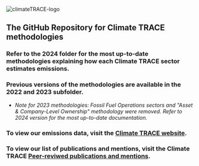 ![climateTRACE-logo](https://github.com/climatetracecoalition/methodology-documents/assets/69821731/3199680a-cf8e-4768-8c09-32db52e4be70)
## The GitHub Repository for Climate TRACE methodologies 
### Refer to the 2024 folder for the most up-to-date methodologies explaining how each Climate TRACE sector estimates emissions.
### Previous versions of the methodologies are available in the 2022 and 2023 subfolder. 
  - *Note for 2023 methodologies: Fossil Fuel Operations sectors and "Asset & Company-Level Ownership" methodology were removed. Refer to 2024 version for the most up-to-date documentation.*
### To view our emissions data, visit the [Climate TRACE website](https://climatetrace.org/).
### To view our list of publications and mentions, visit the Climate TRACE [Peer-reviwed publications and mentions](https://github.com/climatetracecoalition/peer-reviewed-publications/blob/main/Climate%20TRACE%20Peer-reviewed%20Articles%20and%20Mentions.pdf).
